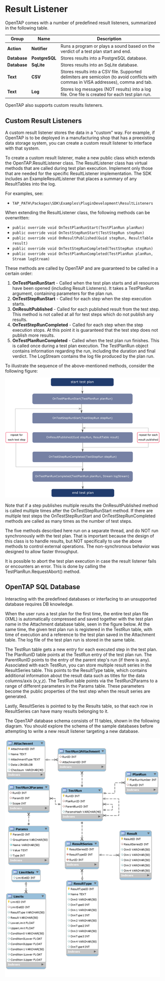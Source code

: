 Result Listener
===============
OpenTAP comes with a number of predefined result listeners, summarized in the following table.

| **Group** | **Name** | **Description** |
| ----  | ---- |-------- |
| **Action**     | **Notifier**  |Runs a program or plays a sound based on the verdict of a test plan start and end.   |
| **Database**   | **PostgreSQL**  | Stores results into a PostgreSQL database.  |
|    **Database**            | **SqLite**   | Stores results into an SqLite database.  |
| **Text**       | **CSV**   | Stores results into a CSV file. Supported delimiters are semicolon (to avoid conflicts with commas in VISA addresses), comma and tab.|
|  **Text**              | **Log**   | Stores log messages (NOT results) into a log file. One file is created for each test plan run. |

OpenTAP also supports custom results listeners.

## Custom Result Listeners

A custom result listener stores the data in a "custom" way. For example, if OpenTAP is to be deployed in a manufacturing shop that has a preexisting data storage system, you can create a custom result listener to interface with that system.

To create a custom result listener, make a new public class which extends the OpenTAP.ResultListener class. The ResultListener class has virtual methods that are called during test plan execution. Implement only those that are needed for the specific ResultListener implementation. The SDK includes an ExampleResultListener that places a summary of any ResultTables into the log. 

For examples, see:

-	`TAP_PATH\Packages\SDK\Examples\PluginDevelopment\ResultListeners`

When extending the ResultListener class, the following methods can be overwritten:

-	`public override void OnTestPlanRunStart(TestPlanRun planRun)`
-	`public override void OnTestStepRunStart(TestStepRun stepRun)`
-	`public override void OnResultPublished(Guid stepRun, ResultTable result)`
-	`public override void OnTestStepRunCompleted(TestStepRun stepRun)`
-	`public override void OnTestPlanRunCompleted(TestPlanRun planRun, Stream logStream)`

These methods are called by OpenTAP and are guaranteed to be called in a certain order:

1.	**OnTestPlanRunStart** - Called when the test plan starts and all resources have been opened (including Result Listeners). It takes a TestPlanRun argument, containing parameters for the plan run. 
2. **OnTestStepRunStart** - Called for each step when the step execution starts.
3. **OnResultPublished** - Called for each published result from the test step. This method is not called at all for test steps which do not publish any results.  
4. **OnTestStepRunCompleted** - Called for each step when the step execution stops. At this point it is guaranteed that the test step does not publish more results.
5.	**OnTestPlanRunCompleted** - Called when the test plan run finishes. This is called once during a test plan execution. The TestPlanRun object contains information regarding the run, including the duration and final verdict. The LogStream contains the log file produced by the plan run. 

To illustrate the sequence of the above-mentioned methods, consider the following figure:

![](ResultListener.png)

Note that if a step publishes multiple results the OnResultPublished method is called multiple times after the OnTestStepRunStart method. If there are multiple test steps the OnTestStepRunStart and OnTestStepRunCompleted methods are called as many times as the number of test steps.

The five methods described here run on a separate thread, and do NOT run synchronously with the test plan. That is important because the design of this class is to handle results, but NOT specifically to use the above methods to control external operations. The non-synchronous behavior was designed to allow faster throughput.

It is possible to abort the test plan execution in case the result listener fails or encounters an error.  This is done by calling the TestPlanRun.RequestAbort() method.

## OpenTAP SQL Database
Interacting with the predefined databases or interfacing to an unsupported database requires DB knowledge. 

When the user runs a test plan for the first time, the entire test plan file (XML) is automatically compressed and saved together with the test plan name in the Attachment database table, seen in the figure below. At the same time, the given test plan run is registered in the TestRun table, with time of execution and a reference to the test plan saved in the Attachment table. The log file of the test plan run is stored in the same table.

The TestRun table gets a new entry for each executed step in the test plan. The PlanRunID table points at the TestRun entry of the test plan run. The ParentRunID points to the entry of the parent step's run (if there is any). Associated with each TestRun, you can store multiple result series in the ResultSeries table. This points to the ResultType table, which contains additional information about the result data such as titles for the data columns/axis (x,y,z). The TestRun table points via the TestRun2Params to a range of different parameters in the Params table. These parameters become the public properties of the test step when the result series are generated.

Lastly, ResultSeries is pointed to by the Results table, so that each row in ResultSeries can have many results belonging to it.

The OpenTAP database schema consists of 11 tables, shown in the following diagram. You should explore the schema of the sample databases before attempting to write a new result listener targeting a new database.

![](DatabaseDiagram.PNG)





